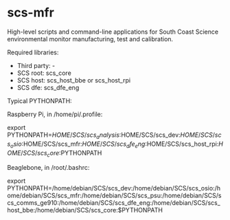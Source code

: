 # scs-mfr
High-level scripts and command-line applications for South Coast Science environmental monitor manufacturing, test and calibration.

Required libraries: 

* Third party: -
* SCS root: scs_core
* SCS host: scs_host_bbe or scs_host_rpi
* SCS dfe: scs_dfe_eng


Typical PYTHONPATH:

Raspberry Pi, in /home/pi/.profile:

export PYTHONPATH=$HOME/SCS/scs_analysis:$HOME/SCS/scs_dev:$HOME/SCS/scs_osio:$HOME/SCS/scs_mfr:$HOME/SCS/scs_dfe_eng:$HOME/SCS/scs_host_rpi:$HOME/SCS/scs_core:$PYTHONPATH


Beaglebone, in /root/.bashrc:

export PYTHONPATH=/home/debian/SCS/scs_dev:/home/debian/SCS/scs_osio:/home/debian/SCS/scs_mfr:/home/debian/SCS/scs_psu:/home/debian/SCS/scs_comms_ge910:/home/debian/SCS/scs_dfe_eng:/home/debian/SCS/scs_host_bbe:/home/debian/SCS/scs_core:$PYTHONPATH
